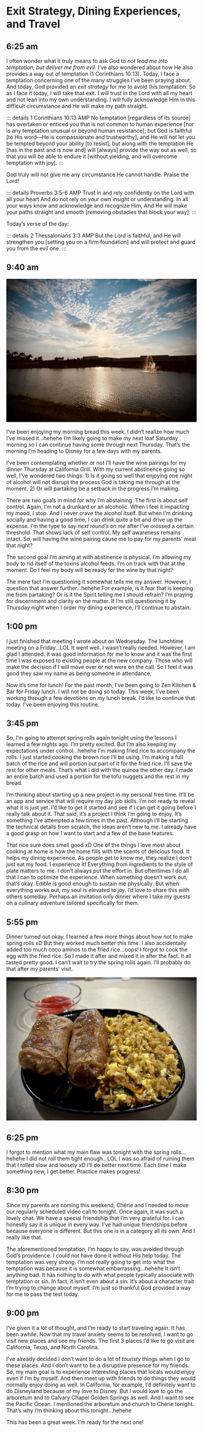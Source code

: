 # Exit Strategy, Dining Experiences, and Travel

## 6:25 am

I often wonder what it truly means to ask God to *not lead me into temptation, but deliver me from evil*. I’ve also wondered about how He also provides a way out of temptation (1 Corinthians 10:13). Today, I face a temptation concerning one of the many struggles I’ve been praying about. And today, God provided an *exit strategy* for me to avoid this temptation. So as I face it today, I will take that exit. I will trust in the Lord with all my heart and not lean into my own understanding. I will fully acknowledge Him in this difficult circumstance and He will make my path straight.

::: details 1 Corinthians 10:13 AMP
No temptation [regardless of its source] has overtaken or enticed you that is not common to human experience [nor is any temptation unusual or beyond human resistance]; but God is faithful [to His word—He is compassionate and trustworthy], and He will not let you be tempted beyond your ability [to resist], but along with the temptation He [has in the past and is now and] will [always] provide the way out as well, so that you will be able to endure it [without yielding, and will overcome temptation with joy].
:::

God truly will not give me any circumstance He cannot handle. Praise the Lord!

::: details Proverbs 3:5-6 AMP
Trust in and rely confidently on the Lord with all your heart And do not rely on your own insight or understanding. In all your ways know and acknowledge and recognize Him, And He will make your paths straight and smooth [removing obstacles that block your way].
:::

Today’s verse of the day:

::: details 2 Thessalonians 3:3 AMP
But the Lord is faithful, and He will strengthen you [setting you on a firm foundation] and will protect and guard you from the evil one.
:::

## 9:40 am

![Sunrise over a building and pond](./media/IMG_0834.jpeg)

I’ve been enjoying my morning bread this week. I didn’t realize how much I’ve missed it…hehehe I’m likely going to make my next loaf Saturday morning so I can continue having some through next Thursday. That’s the morning I’m heading to Disney for a few days with my parents.

I’ve been contemplating whether or not I’ll have the wine pairings for my dinner Thursday at California Grill. With my current abstinence going so well, I’ve wondered two things. 1) Is it going so well that enjoying one night of alcohol will not disrupt the process God is taking me through at the moment. 2) Or will partaking be a setback in the progress I’m making.

There are two goals in mind for why I’m abstaining. The first is about self control. Again, I’m not a drunkard or an alcoholic. When I feel it impacting my mood, I stop. And I never crave the alcohol itself. But when I’m drinking socially and having a good time, I can drink quite a bit and drive up the expense. I’m the type to say *next round’s on me* after I’ve crossed a certain threshold. That shows lack of self control. My self awareness remains intact. So, will having the wine pairing cause me to pay for my parents’ meal that night?

The second goal I’m aiming at with abstinence is physical. I’m allowing my body to rid itself of the toxins alcohol feeds. I’m on track with that at the moment. Do I feel my body will be ready for the wine by that night?

The mere fact I’m questioning it somewhat tells me my answer. However, I question that answer further…hehehe For example, is it fear that is keeping me from partaking? Or is it the Spirit telling me I should refrain? I’m praying for discernment and clarity on the matter. If I’m still questioning it by Thursday night when I order my dining experience, I’ll continue to abstain.

## 1:00 pm

I just finished that meeting I wrote about on Wednesday. The lunchtime meeting on a Friday…LOL It went well. I wasn’t really needed. However, I am glad I attended. It was good information for me to know and it was the first time I was exposed to existing people at the new company. Those who will make the decision if I will move over or not were on the call. So I feel it was good they saw my name as being someone in attendance.

Now it’s time for lunch! For the past month, I’ve been going to Zen Kitchen & Bar for Friday lunch. I will not be doing so today. This week, I’ve been working through a few devotions on my lunch break. I’d like to continue that today. I’ve been enjoying this routine.

## 3:45 pm

So, I’m going to attempt spring rolls again tonight using the lessons I learned a few nights ago. I’m pretty excited. But I’m also keeping my expectations under control…hehehe I’m making fried rice to accompany the rolls. I just started cooking the brown rice I’ll be using. I’m making a full batch of the rice and will portion out part of it for the fried rice. I’ll save the rest for other meals. That’s what I did with the quinoa the other day. I made an entire batch and used a portion for the tofu nuggets and the rest in my bread.

I’m thinking about starting up a new project in my personal free time. It’ll be an app and service that will require my day job skills. I’m not ready to reveal what it is just yet. I’d like to get it started and see if I can get it going before I really talk about it. That said, it’s a project I think I’m going to enjoy. It’s something I’ve attempted a few times in the past. Although I’ll be starting the technical details from scratch, the ideas aren’t new to me. I already have a good grasp on how I want to start and a few of the base features.

That rice sure does smell good xD One of the things I love most about cooking at home is how the home fills with the scents of delicious food. It helps my dining experience. As people get to know me, they realize I don’t just eat my food. I experience it! Everything from ingredients to the style of plate matters to me. I don’t always put the effort in. But oftentimes I do all that I can to optimize the experience. When something doesn’t work out, that’s okay. Edible is good enough to sustain me physically. But when everything works out, my soul is elevated to joy. I’d love to share this with others someday. Perhaps an invitation only dinner where I take my guests on a culinary adventure tailored specifically for them.

## 5:55 pm

Dinner turned out okay. I learned a few more things about how not to make spring rolls xD But they worked much better this time. I also accidentally added too much coco aminos to the fried rice…oops! I forgot to cook the egg with the fried rice. So I made it after and mixed it in after the fact. It all tasted pretty good. I can’t wait to try the spring rolls again. I’ll probably do that after my parents’ visit.

![Plate of spring rolls and fried rice](./media/IMG_0835.jpeg)

## 6:25 pm

I forgot to mention what my main flaw was tonight with the spring rolls…hehehe I did not roll them tight enough…LOL I was so afraid of ruining them that I rolled slow and loosely xD I’ll do better next time. Each time I make something new, I get better. Practice makes progress!

## 8:30 pm

Since my parents are coming this weekend, Chérie and I needed to move our regularly scheduled video call to tonight. Once again, it was such a lovely chat. We have a special friendship that I’m very grateful for. I can honestly say it is unique in every way. I’ve had *unique* friendships before because everyone is different. But this one is in a category all its own. And I really like that.

The aforementioned temptation, I’m happy to say, was avoided through God’s providence. I could not have done it without His help today. The temptation was very strong. I’m not really going to get into what the temptation was because it is somewhat embarrassing…hehehe It isn’t anything bad. It has nothing to do with what people typically associate with temptation or sin. In fact, it isn’t even about a sin. It’s about a character trait I’m trying to change about myself. I’m just so thankful God provided a way for me to pass the test today.

## 9:00 pm

I’ve given it a lot of thought, and I’m ready to start traveling again. It has been awhile. Now that my travel anxiety seems to be resolved, I want to go visit new places and see my friends. The first 3 places I’d like to go visit are California, Texas, and North Carolina.

I’ve already decided I don’t want to do a lot of *touristy* things when I go to these places. And I don’t want to be a disruptive presence for my friends. So, my main goal is to experience interesting places that locals would enjoy even if I’m by myself. And then meet up with friends to do things they would normally enjoy doing as well. In California, for example, I’d definitely want to do Disneyland because of my love to Disney. But I would love to go the arboretum and to Calvary Chapel Golden Springs as well. And I want to see the Pacific Ocean. I mentioned the arboretum and church to Chérie tonight. That’s why I’m thinking about this tonight…hehehe

This has been a great week. I’m ready for the next one!